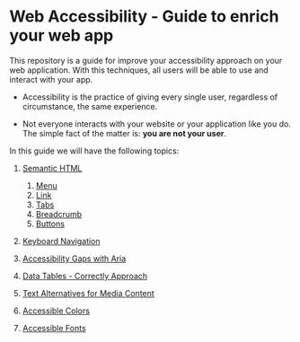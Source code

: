 # Web Accessibility - Guide to enrich your web app

This repository is a guide for improve your accessibility approach on your web application. 
With this techniques, all users will be able to use and interact with your app.

 - Accessibility is the practice of giving every single user, regardless of circumstance, the same experience.

 - Not everyone interacts with your website or your application like you do. The simple fact of the matter is: <b>you are not your user</b>.

 In this guide we will have the following topics:




 1. [Semantic HTML](https://github.com/fmaranflorentino/web-accessibility/blob/master/semantic-html/semantic-html.md)
    1. [Menu](https://github.com/fmaranflorentino/web-accessibility/blob/master/semantic-html/menu.md)
    2. [Link](https://github.com/fmaranflorentino/web-accessibility/blob/master/semantic-html/link.md)
    3. [Tabs](https://github.com/fmaranflorentino/web-accessibility/blob/master/semantic-html/tabs.md)
    4. [Breadcrumb](https://github.com/fmaranflorentino/web-accessibility/blob/master/semantic-html/breadcrumb.md)
    5. [Buttons](https://github.com/fmaranflorentino/web-accessibility/blob/master/semantic-html/buttons.md)

 2. [Keyboard Navigation](https://google.com)

 3. [Accessibility Gaps with Aria](https://google.com)
  <!-- - [Accesible menu component]() -->

 4. [Data Tables - Correctly Approach](https://google.com)

 5. [Text Alternatives for Media Content](https://google.com)

 6. [Accessible Colors](https://google.com)

 7. [Accessible Fonts](https://google.com)